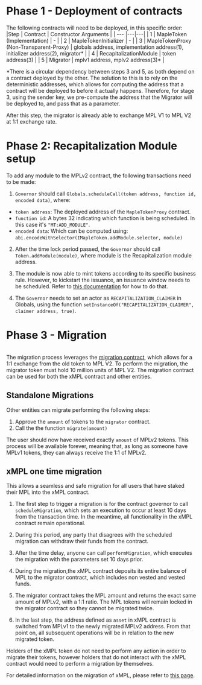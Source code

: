 # Phase 1 - Deployment of contracts
The following contracts will need to be deployed, in this specific order:
|Step | Contract  | Constructor Arguments  |
| --- |---|---|
| 1 | MapleToken (Implementation)  | - |
| 2 | MapleTokenInitializer  | - |
| 3 | MapleTokenProxy (Non-Transparent-Proxy)  | globals address, implementation address(1), initializer address(2), migrator* |
| 4 | RecapitalizationModule | token address(3) |
| 5 | Migrator | mplv1 address, mplv2 address(3)* | 

*There is a circular dependency between steps 3 and 5, as both depend on a contract deployed by the other. The solution to this is to rely on the deterministic addresses, which allows for computing the address that a contract will be deployed to before it actually happens. Therefore, for stage 3, using the sender key, we pre-compute the address that the Migrator will be deployed to, and pass that as a parameter.

After this step, the migrator is already able to exchange MPL V1 to MPL V2 at 1:1 exchange rate.

# Phase 2: Recapitalization Module setup
To add any module to the MPLv2 contract, the following transactions need to be made:

1. `Governor` should call `Globals.scheduleCall(token address, function id, encoded data)`, where:
 * `token address`: The deployed address of the `MapleTokenProxy` contract.
 * `function id`:   A bytes 32 indicating which function is being scheduled. In this case it's `"MT:ADD_MODULE"`.
 * `encoded data`:  Which can be computed using: `abi.encodeWithSelector(IMapleToken.addModule.selector, module)`

2. After the time lock period passed, the `Governor` should call `Token.addModule(module)`, where module is the Recapitalization module address.

3. The module is now able to mint tokens according to its specific business rule. However, to kickstart the issuance, an issuance window needs to be scheduled. Refer to [this documentation](technical-resources/mplv2/recapitalization-module.md#scheduling) for how to do that.

4. The `Governor` needs to set an actor as `RECAPITALIZATION_CLAIMER` in Globals, using the function `setInstanceOf("RECAPITALIZATION_CLAIMER", claimer address, true)`. 

# Phase 3 - Migration
<img src="../.gitbook/assets/migration-diagrams.png" alt="">

The migration process leverages the [migration contract](https://github.com/maple-labs/mpl-migration), which allows for a 1:1 exchange from the old token to MPL V2. To perform the migration, the migrator token must hold 10 million units of MPL V2. The migration contract can be used for both the xMPL contract and other entities.

## Standalone Migrations
Other entities can migrate performing the following steps:

1. Approve the `amount` of tokens to the `migrator` contract.
2. Call the the function `migrate(amount)`

The user should now have received exactly `amount` of MPLv2 tokens. This process will be available forever, meaning that, as long as someone have MPLv1 tokens, they can always receive the 1:1 of MPLv2.


## xMPL one time migration

This allows a seamless and safe migration for all users that have staked their MPL into the xMPL contract.

1. The first step to trigger a migration is for the contract governor to call `scheduleMigration`, which sets an execution to occur at least 10 days from the transaction time. In the meantime, all functionality in the xMPL contract remain operational.

2. During this period, any party that disagrees with the scheduled migration can withdraw their funds from the contract.

3. After the time delay, anyone can call `performMigration`, which executes the migration with the parameters set 10 days prior.

4. During the migration,the xMPL contract deposits its entire balance of MPL to the migrator contract, which includes non vested and vested funds.

5. The migrator contract takes the MPL amount and returns the exact same amount of MPLv2, with a 1:1 ratio. The MPL tokens will remain locked in the migrator contract so they cannot be migrated twice.

6. In the last step, the address defined as `asset` in xMPL contract is switched from MPLv1 to the newly migrated MPLv2 address. From that point on, all subsequent operations will be in relation to the new migrated token.

Holders of the xMPL token do not need to perform any action in order to migrate their tokens, however holders that do not interact with the xMPL contract would need to perform a migration by themselves.

For detailed information on the migration of xMPL, please refer to [this page](https://github.com/maple-labs/xmpl).
